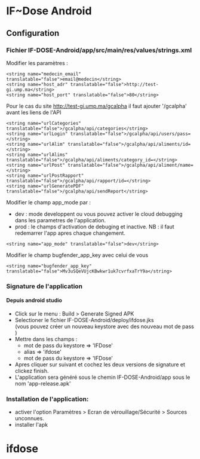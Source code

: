 # IF~Dose Android

## Configuration

### Fichier IF-DOSE-Android/app/src/main/res/values/strings.xml

Modifier les paramètres :

```
<string name="medecin_email" translatable="false">email@medecin</string>
<string name="host_adr" translatable="false">http://test-gi.ump.ma</string>
<string name="host_port" translatable="false">80</string>
```
Pour le cas du site http://test-gi.ump.ma/gcalpha il faut ajouter '/gcalpha' 
avant les liens de l'API 
```
<string name="urlCategories" translatable="false">/gcalpha/api/categories</string>
<string name="urlLogin" translatable="false">/gcalpha/api/users/pass=</string>
<string name="urlAlim" translatable="false">/gcalpha/api/aliments/id=</string>
<string name="urlAlims" translatable="false">/gcalpha/api/aliments/category_id=</string>
<string name="urlPost" translatable="false">/gcalpha/api/aliment/name=</string>
<string name="urlPostRapport" translatable="false">/gcalpha/api/rapport/id=</string>
<string name="urlGeneratePDF" translatable="false">/gcalpha/api/sendReport</string>
```

Modifier le champ app_mode par : 
  - dev : mode developpent ou vous pouvez activer le cloud debugging dans les parametres de l'application.
  - prod : le champs d'activation de debuging et inactive. 
NB : il faut redemarrer l'app apres chaque changement.
```
<string name="app_mode" translatable="false">dev</string>
```

Modifier le champ bugfender_app_key avec celui de vous
```
<string name="bugfender_app_key" translatable="false">Mv3uSQeVUjcKBwkwr1uk7cvrfxaTrY9a</string>
```
### Signature de l'application
#### Depuis android studio

- Click sur le menu :  Build > Generate Signed APK
- Selectioner le fichier IF-DOSE-Android/deploy/ifdose.jks  
(vous pouvez créer un nouveau keystore avec des nouveau mot de pass )
- Mettre dans les champs :
    - mot de pass du keystore => 'IFDose'
    - alias => 'ifdose'
    - mot de pass du keystore => 'IFDose'
- Apres cliquer sur suivant et cochez les deux versions de signature et clickez finish.
- L'application sera généré sous le chemin IF-DOSE-Android/app sous le nom 'app-release.apk'
 
### Installation de l'application:

- activer l'option Paramètres > Ecran de vérouillage/Sécurité > Sources unconnues.
- installer l'apk

# ifdose
